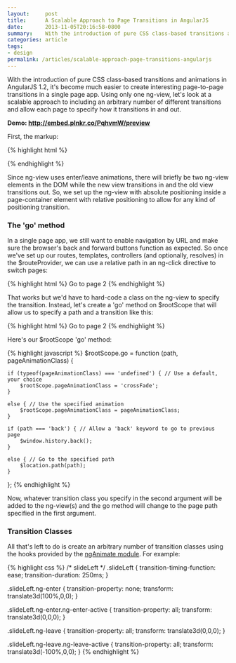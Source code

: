 ```yaml
---
layout:     post
title:      A Scalable Approach to Page Transitions in AngularJS
date:       2013-11-05T20:16:58-0800
summary:    With the introduction of pure CSS class-based transitions and animations in AngularJS 1.2, it's become much easier to create interesting page-to-page transitions in a single page app. Using only one ng-view, let's look at a scalable approach to including an arbitrary number of different transitions and allow each page to specify how it transitions in and out.
categories: article
tags:
- design
permalink: /articles/scalable-approach-page-transitions-angularjs
---
```


<p>With the introduction of pure CSS class-based transitions and animations in AngularJS 1.2, it's become much easier to create interesting page-to-page transitions in a single page app. Using only one ng-view, let's look at a scalable approach to including an arbitrary number of different transitions and allow each page to specify how it transitions in and out.</p>
<p><strong>Demo: <a href="http://embed.plnkr.co/PqhvmW/preview" target="_blank">http://embed.plnkr.co/PqhvmW/preview</a></strong></p>
<p>First, the markup:</p>

{% highlight html %}
<div class="page-container">
  <div ng-view class="page-view" ng-class="pageAnimationClass"></div>
</div>
{% endhighlight %}

<p>Since ng-view uses enter/leave animations, there will briefly be two ng-view elements in the DOM while the new view transitions in and the old view transitions out. So, we set up the ng-view with absolute positioning inside a page-container element with relative positioning to allow for any kind of positioning transition.</p>
<h3>The 'go' method</h3>
<p>In a single page app, we still want to enable navigation by URL and make sure the browser's back and forward buttons function as expected. So once we've set up our routes, templates, controllers (and optionally, resolves) in the $routeProvider, we can use a relative path in an ng-click directive to switch pages:</p>

{% highlight html %}
<a ng-click="/page2">Go to page 2</a>
{% endhighlight %}

<p>That works but we'd have to hard-code a class on the ng-view to specify the transition. Instead, let's create a 'go' method on $rootScope that will allow us to specify a path and a transition like this:</p>

{% highlight html %}
<a ng-click="go('/page2', 'slideLeft')">Go to page 2</a>
{% endhighlight %}
<p>Here's our $rootScope 'go' method:</p>
{% highlight javascript %}
  $rootScope.go = function (path, pageAnimationClass) {

    if (typeof(pageAnimationClass) === 'undefined') { // Use a default, your choice
        $rootScope.pageAnimationClass = 'crossFade';
    }

    else { // Use the specified animation
        $rootScope.pageAnimationClass = pageAnimationClass;
    }

    if (path === 'back') { // Allow a 'back' keyword to go to previous page
        $window.history.back();
    }

    else { // Go to the specified path
        $location.path(path);
    }
};
{% endhighlight %}

<p>Now, whatever transition class you specify in the second argument will be added to the ng-view(s) and the go method will change to the page path specified in the first argument.</p>
<h3>Transition Classes</h3>
<p>All that's left to do is create an arbitrary number of transition classes using the hooks provided by the <a href="http://docs.angularjs.org/api/ngAnimate" target="_blank">ngAnimate module</a>. For example:</p>

{% highlight css %}
/* slideLeft */
.slideLeft {
    transition-timing-function: ease;
    transition-duration: 250ms;
}

.slideLeft.ng-enter {
    transition-property: none;
    transform: translate3d(100%,0,0);
}

.slideLeft.ng-enter.ng-enter-active {
    transition-property: all;
    transform: translate3d(0,0,0);
}

.slideLeft.ng-leave {
    transition-property: all;
    transform: translate3d(0,0,0);
}

.slideLeft.ng-leave.ng-leave-active {
    transition-property: all;
    transform: translate3d(-100%,0,0);
}
{% endhighlight %}
